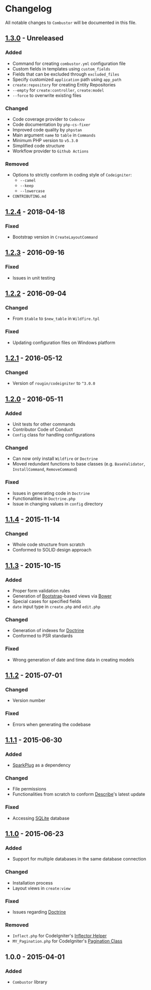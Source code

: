 # Changelog

All notable changes to `Combustor` will be documented in this file.

## [1.3.0](https://github.com/rougin/transcribe/compare/v1.2.4...v1.3.0) - Unreleased

### Added
- Command for creating `combustor.yml` configuration file
- Custom fields in templates using `custom_fields`
- Fields that can be excluded through `excluded_files`
- Specify customized `application` path using `app_path` 
- `create:repository` for creating Entity Repositories
- `--empty` for `create:controller`, `create:model`
- `--force` to overwrite existing files

### Changed
- Code coverage provider to `Codecov`
- Code documentation by `php-cs-fixer`
- Improved code quality by `phpstan`
- Main argument `name` to `table` in `Commands`
- Minimum PHP version to `v5.3.0`
- Simplified code structure
- Workflow provider to `Github Actions`

### Removed
- Options to strictly conform in coding style of `Codeigniter`:
  - `--camel`
  - `--keep`
  - `--lowercase`
- `CONTRIBUTING.md`

## [1.2.4](https://github.com/rougin/combustor/compare/v1.2.3...v1.2.4) - 2018-04-18

### Fixed
- Bootstrap version in `CreateLayoutCommand`

## [1.2.3](https://github.com/rougin/combustor/compare/v1.2.2...v1.2.3) - 2016-09-16

### Fixed
- Issues in unit testing

## [1.2.2](https://github.com/rougin/combustor/compare/v1.2.1...v1.2.2) - 2016-09-04

### Changed
- From `$table` to `$new_table` in `Wildfire.tpl`

### Fixed
- Updating configuration files on Windows platform

## [1.2.1](https://github.com/rougin/combustor/compare/v1.2.0...v1.2.1) - 2016-05-12

### Changed
- Version of `rougin/codeigniter` to `^3.0.0`

## [1.2.0](https://github.com/rougin/combustor/compare/v1.1.4...v1.2.0) - 2016-05-11

### Added
- Unit tests for other commands
- Contributor Code of Conduct
- `Config` class for handling configurations

### Changed
- Can now only install `Wildfire` or `Doctrine`
- Moved redundant functions to base classes (e.g. `BaseValidator`, `InstallCommand`, `RemoveCommand`)

### Fixed
- Issues in generating code in `Doctrine`
- Functionalities in `Doctrine.php`
- Issue in changing values in `config` directory

## [1.1.4](https://github.com/rougin/combustor/compare/v1.1.3...v1.1.4) - 2015-11-14

### Changed
- Whole code structure from scratch
- Conformed to SOLID design approach

## [1.1.3](https://github.com/rougin/combustor/compare/v1.1.2...v1.1.3) - 2015-10-15

### Added
- Proper form validation rules
- Generation of [Bootstrap](getbootstrap.com)-based views via [Bower](http://bower.io/)
- Special cases for specified fields
- `date` input type in `create.php` and `edit.php`

### Changed
- Generation of indexes for [Doctrine](http://www.doctrine-project.org/projects/orm.html)
- Conformed to PSR standards

### Fixed
- Wrong generation of date and time data in creating models

## [1.1.2](https://github.com/rougin/combustor/compare/v1.1.1...v1.1.2) - 2015-07-01

### Changed
- Version number

### Fixed
- Errors when generating the codebase

## [1.1.1](https://github.com/rougin/combustor/compare/v1.1.0...v1.1.1) - 2015-06-30

### Added
- [SparkPlug](https://github.com/rougin/spark-plug) as a dependency

### Changed
- File permissions
- Functionalities from scratch to conform [Describe](https://github.com/rougin/spark-)'s latest update

### Fixed
- Accessing [SQLite](https://www.sqlite.org/) database

## [1.1.0](https://github.com/rougin/combustor/compare/v1.0.0...v1.1.0) - 2015-06-23

### Added
- Support for multiple databases in the same database connection

### Changed
- Installation process
- Layout views in `create:view`

### Fixed
- Issues regarding [Doctrine](http://www.doctrine-project.org/)

### Removed
- `Inflect.php` for CodeIgniter's [Inflector Helper](http://www.codeigniter.com/userguide3/helpers/inflector_helper.html)
- `MY_Pagination.php` for CodeIgniter's [Pagination Class](http://www.codeigniter.com/userguide3/libraries/pagination.html)

## 1.0.0 - 2015-04-01

### Added
- `Combustor` library
